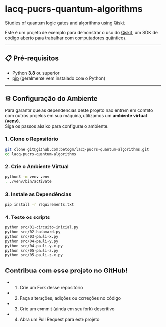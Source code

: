 # lacq-pucrs-quantum-algorithms

Studies of quantum logic gates and algorithms using Qiskit

Este é um projeto de exemplo para demonstrar o uso do [Qiskit](https://qiskit.org/), um SDK de código aberto para trabalhar com computadores quânticos.

---

## 📋 Pré-requisitos

- Python **3.8** ou superior  
- [pip](https://pip.pypa.io/en/stable/) (geralmente vem instalado com o Python)

---

## ⚙️ Configuração do Ambiente

Para garantir que as dependências deste projeto não entrem em conflito com outros projetos em sua máquina, utilizamos um **ambiente virtual (venv)**.  
Siga os passos abaixo para configurar o ambiente.

### 1. Clone o Repositório

```bash
git clone git@github.com:betogm/lacq-pucrs-quantum-algorithms.git
cd lacq-pucrs-quantum-algorithms
```

### 2. Crie o Ambiente Virtual

```bash
python3 -m venv venv
. ./venv/bin/activate
```

### 3. Instale as Dependências

```bash
pip install -r requirements.txt
```

### 4. Teste os scripts

```bash
python src/01-circuito-inicial.py
python src/02-hadamard.py
python src/03-pauli-x.py
python src/04-pauli-y.py
python src/04-pauli-y-x.py
python src/05-pauli-z.py
python src/05-pauli-z-x.py
```

## Contribua com esse projeto no GitHub!

- 1. Crie um Fork desse repositório
- 2. Faça alterações, adições ou correções no código
- 3. Crie um commit (ainda em seu fork) descritivo
- 4. Abra um Pull Request para este projeto

